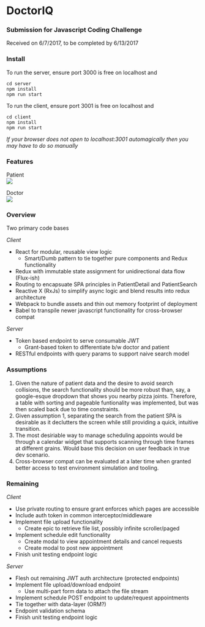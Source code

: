 # DoctorIQ

### Submission for Javascript Coding Challenge
Received on 6/7/2017, to be completed by 6/13/2017

### Install
To run the server, ensure port 3000 is free on localhost and
```
cd server
npm install
npm run start
```

To run the client, ensure port 3001 is free on localhost and
```
cd client
npm install
npm run start
```

*If your browser does not open to localhost:3001 automagically then you may have to do so manually*

### Features
Patient  
![](https://media.giphy.com/media/3o7btLEb0OY31tUccU/giphy.gif)

Doctor  
![](https://media.giphy.com/media/3o7bu9uizaL9XHtSBa/giphy.gif)

### Overview
Two primary code bases

_Client_  
- React for modular, reusable view logic
  - Smart/Dumb pattern to tie together pure components and Redux functionality
- Redux with immutable state assignment for unidirectional data flow (Flux-ish)
- Routing to encapsuate SPA principles in PatientDetail and PatientSearch
- Reactive X (RxJs) to simplify async logic and blend results into redux architecture
- Webpack to bundle assets and thin out memory footprint of deployment
- Babel to transpile newer javascript functionality for cross-browser compat

_Server_  
- Token based endpoint to serve consumable JWT
  - Grant-based token to differentiate b/w doctor and patient
- RESTful endpoints with query params to support naive search model

### Assumptions
1. Given the nature of patient data and the desire to avoid search collisions, the search functionality should be more robust than, say, a google-esque dropdown that shows you nearby pizza joints. Therefore, a table with sorting and pageable funtionality was implemented, but was then scaled back due to time constraints.
2. Given assumption 1, separating the search from the patient SPA is desirable as it declutters the screen while still providing a quick, intuitive transition.
3. The most desiriable way to manage scheduling appoints would be through a calendar widget that supports scanning through time frames at different grains. Would base this decision on user feedback in true dev scenario.
4. Cross-browser compat can be evaluated at a later time when granted better access to test environment simulation and tooling.

### Remaining
_Client_  
- Use private routing to ensure grant enforces which pages are accessible
- Include auth token in common interceptor/middleware
- Implement file upload functionality
  - Create epic to retrieve file list, possibly infinite scroller/paged
- Implement schedule edit functionality
  - Create modal to view appointment details and cancel requests
  - Create modal to post new appointment
- Finish unit testing endpoint logic

_Server_  
- Flesh out remaining JWT auth architecture (protected endpoints)
- Implement file upload/download endpoint
  - Use multi-part form data to attach the file stream
- Implement schedule POST endpoint to update/request appointments
- Tie together with data-layer (ORM?)
- Endpoint validation schema
- Finish unit testing endpoint logic
